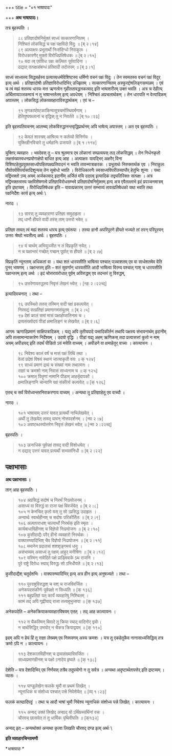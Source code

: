 +++
title = "०१ भाषापादः"

+++
**अथ भाषापादः।**

तत्र बृहस्पतिः ।

> ८८	प्रतिज्ञादोषनिर्मुक्तं साध्यं सत्कारणान्वितम् ।  
> निश्चितं लोकसिद्धं च पक्षं पक्षविदो विदुः ॥ [ब् २।१४]  
> ८९	अल्पाक्षरः प्रभूतार्थो निःसंदिग्धो निराकुलः ।  
> विरोधकारणैर् मुक्तो विरोधिप्रतिषेधकः ॥ [ब् २।१५]  
> ९०	यदा त्व् एवंविधः पक्षः कल्पितः पूर्ववादिना ।  
> दद्यात् तत्पक्षसंबन्धं प्रतिवादी तदोत्तरम् ॥ [ब् ३।१]

साध्यं साध्यस्य सिद्ध्यर्हस्य प्रत्याय्यधर्मविशिष्टस्य धर्मिणो वचनं पक्षं विदुः । तेन स्वमतस्य वचनं पक्षं विदुर् इत्य् अर्थः । प्रतिज्ञादोषौः प्रतिज्ञाविरोधादिभिर् उज्झितम् । सत्कारणान्वितम् अस्फुरद्दोषलिङ्गसम्पन्नम् । एवं च त्वं मह्यं शतस्य धारयः मत्त ऋणत्वेन गृहीततावद्धनकत्वाद् इति भाषाशरीरम् उक्तं भवति । अत्र च देहीत्य् अर्थिताव्यञ्जकमात्रं न तु भाषान्तर्ततम् इत्य् अवधेयम् । निश्चितं अप्रचलार्थकम् । तेन धारयति न वेत्यादिकम् अपास्तम् । लोकसिद्धं लोकव्यवहाराविरुद्धार्थकम् । एवं च –

> ९१	तृणकाष्ठेष्टकाकिण्वसूत्रचर्मास्थिवर्मणाम् ।  
> हेतिपुष्पफलानां च वृद्धिस् तु न निवर्तते ॥ [ब् १०।२३]

इति बृहस्पतिवचनम् आलम्ब्य् लोकविरुद्धानन्तवृद्धिप्रार्थनम् अपि भाषेत्य् अपास्तम् । अत एव बृहस्पतिः ।

> ९२	केवलं शास्त्रम् आश्रित्य न कर्तव्यो विनिर्णयः ।  
> युक्तिहीनविचारे तु धर्महानिः प्रजायते ॥ [ब् १।११४]

युक्तिर् व्यवहारः । भवदेवस् तु – यत्र श्रुतमात्र एव लोकानां सम्प्रत्ययस् तल् लोकसिद्धम् । तेन निर्धनकृतो लक्षसंख्यस्वधनप्रयोगाक्षेपो बाधित इत्य् आह । अल्पाक्षरः यावद्भिर् अक्षरैर् विना विशिष्टहेतुप्रयुक्तसाध्योपहितपक्षप्रतिपादनं न भवति तावन्मात्राक्षरकः । प्रभूतार्थः निरुक्तार्थक एव । निराकुलः पौर्वापर्यविपर्यासादिशून्यस् तेन सुबोधो भवति । विरोधिकारणैः स्वसाध्यविपरीतव्याप्तैर् हेतुभिः शून्यः । यथा मद्विभक्तो ऽप्य् अयम् अर्जकत्वाद् इदानीम् अर्जितं मयि ददात्व् इत्यादिकं तद्व्यतिरिक्तः सत्पक्षः । अत्र मद्विभक्तत्वस्य पक्षविशेषणत्वे प्रतिज्ञाविरोधसम्भवे प्रतिज्ञादोषनिर्मुक्तम् इत्य् अत्र एवैतल्लाभे इदं प्रपञ्चनमात्रम् इति द्रष्टव्यम् । विरोधिप्रतिषेधक इति – यावत्प्रकारम् उत्तरं सम्भाव्यं तावत्प्रतिषेधको यथा भवति तथा पक्षनिर्देशः कार्य इत्य् अर्थः \

नारदः ।

> ९३	सारस् तु व्यवहाराणां प्रतिज्ञा समुदाहृता ।  
> तद् धानौ हीयते वादी तरंस् ताम् उत्तरो भवेत् ॥

प्रतिज्ञा तावत् त्वं मह्यं शतस्य धारय इत्य् एवंरूपा । तस्या हानौ अपरिपूरणे हीयते भज्यते तां तरन् परिपूरयन् उत्तरः श्रेष्ठो भवतीत्य् अर्थः । बृहस्पतिः ।

> ९४	यं चार्थम् अभियुञ्जीत न तं विप्रकृतिं नयेत् ।  
> न च पक्षान्तरं गच्छेत् गच्छन् पूर्वात् स हीयते ॥ [ब् २।७]

विप्रकृतिं न्यूनताम् अधिकतां वा । यथा शतं धारयसीति भाषित्वा पश्चात् पञ्चाशतम् एव वा सार्धशतमेव वेति पुनर् भाषणम् । पक्षान्तरम् इति – शतं सुवर्णान् धारयसीति आदौ भाषित्वा विरम्य पश्चात् गाश् च धारयसीति पक्षान्तरम् इत्य् अर्थः । इदं चोत्तरावरोधात् पूर्वम् अविरुद्धम् एव तदन्तरं तु विरुद्धम्,

> ९५	उत्तरेणावरुद्धस्य निवृत्तं लेखनं भवेत् । [न्क़् २।२२च्द्]

इत्यादिवचनात् । तथा –

> ९६	उपस्थिते ततस् तस्मिन् वादी पक्षं प्रकल्पयेत् ।  
> निरवद्यं सत्प्रतिज्ञं प्रमाणागमसंयुतम् ॥ [ब् २।५]  
> ९७	देशं कालं समां मासं पक्षाहोजातिनाम च ।  
> द्रव्यसंख्योदयं पीडां क्षमालिङ्गं च लेखयेत् ॥ [ब् २।६]

आगमः ऋणादिप्रमाणं साक्षिपत्रादिकम् । यद्य् अपि तृतीयपादे पत्त्रादिकीर्तनं तथापि पक्षस्य संभावनार्थम् इदानीम् अपि तत्सामान्याकारेण निर्देश्यम् । उदयो वृद्धिः । पीडां यद्य् अहम् ऋणिकस् तदा प्रत्यासत्तां कुतो न माम् अयम् अपीडयद् इति तदर्थं पीडितो ऽयं मयेति वाच्यम् । अपीडने वा क्षमाहेतुर् वाच्यः । कात्यायनः ।

> ९८	निवेश्य कालं वर्षं च मासं पक्षं तिथिं तथा ।  
> वेलां प्रदेशं विषयं स्थानं जात्याकृती वयः ॥ क् १२४]  
> ९९	साध्यं प्रमाणं द्रव्यं च संख्यां नाम तथात्मनः ।  
> राज्ञां च क्रमशो नाम् निवासं साध्यनाम च ॥ क् १२५]  
> १००	क्रमात् पितॄणां नामानि पीडाम् आहर्तृदापकौ ।  
> क्षमालिङ्गानि चान्यानि पक्षं संकीर्त्य कल्पयेत् ॥ [क् १२६]

एतच् च सर्वं विरोध्यन्तरनिराकरणाय वाच्यम् । अन्यथा तु प्रतिज्ञाहेतू एव वाच्यौ ।

नारदः ।

> १०१	भाषायाम् उत्तरं यावत् प्रत्यर्थी नाभिलेखयेत् ।  
> अर्थी तु लेखयेत् तावद् यावन् नोत्तरदर्शनम् । [न्मा २।७]  
> १०२	अवष्टब्धस्योत्तरेण निवृत्तं लेखनं भवेत् ॥ [न्मा २।२२च्द्]

बृहस्पतिः ।

> १०३	ऊनाधिकं पूर्वपक्षं तावद् वादी विशोधयेत् ।  
> न दद्याद् उत्तरं यावत् प्रत्यर्थी सभ्यसंनिधौ ॥ [ब् २।२२]

## पक्षाभासाः
**अथ पक्षाभासाः ।**

तान् आह बृहस्पतिः ।

> १०४	अप्रसिद्धं सदोषं च निरर्थं निःप्रयोजनम् ।  
> असाध्यं वा विरुद्धं वा राजा पक्षं विवर्जयेत् ॥ [ब् २।८]  
> १०५	न केनचित् कृतो यस् तु सो ऽप्रसिद्ध उदाहृतः ।  
> अन्यार्थः स्वार्थहीनश् च सदोषः परिकीर्तितः ॥ [ब् २।९]  
> १०६	अल्पापराधश् चाल्पार्थो निरर्थक् इति स्मृतः ।  
> कार्यबाधाविहीनश् च विज्ञेयो निःप्रयोजनः ॥ [ब् २।१०]  
> १०७	कुसीदाद्यैः परैर् हीनो व्यवहारो निरर्थकः ।  
> वाक्पारुष्यादिभिश् चैव विज्ञेयो निःप्रयोजनः ॥ [ब् २।११]  
> १०८	ममानेन प्रदातव्यं शशशृङ्गमयं धनुः ।  
> असंभाव्यम् असाध्यं तु पक्षम् आहुर् मनीषिणः ॥ [ब् २।१२]  
> १०९	यस्मिन् नावेदिते पक्षे प्राड्विवाके ऽथ राजनि ।  
> पुरे राष्ट्रे विरोधः स्याद् विरुद्धः सो ऽभिधीयते ॥ [ब् २।१३]

कुसीदाद्यैश् चतुर्दशभिः । वाक्पारुष्यादिभिर् इत्य् अत्र हीन इत्य् अनुषज्यते । तथा –

> ११०	पुरराष्ट्रविरुद्धश् च यश् च राजविवर्जितः ।  
> अनेकपदसंकीर्णः पूर्वपक्षो न सिध्यति ॥ [क् १३६]  
> १११	बहुप्रतिज्ञं यत् कार्यं व्यवहारेषु निश्चितम् ।  
> कामं तद् अपि गृह्णीयाद् राजा तत्त्वबुभुत्सया ॥ [क् १३७]

अनेकपदेति – अनेकक्रियाकव्यवहारविषयम् एतत् । तद् आह कात्यायनः ।

> ११२	न चैकस्मिन् विवादे तु क्रिया स्याद् वादिनोर् द्वयोः।  
> न चार्थसिद्धिर् उभयोर् न चैकत्र क्रियाद्वयम् ॥ [क् १९०]

इदम् अपि न हेयं हिं तु राज्ञा लेख्यम् एव निरूपणम् अस्य क्रमशः । यत्र तु एकहेतुकैव नानासाध्यसिद्धिस् तत्र क्रमो ऽपि न । कात्यायनः ।

> ११३	देशकालविहीनश् च द्रव्यसंख्याविवर्जितः ।  
> साध्यप्रमाणहीनश् च पक्षो ऽनादेय इष्यते ॥ [क् १३८]

देशेति – यत्र देशादिभिर् एव निर्णयस् तत्रैव तदुपयोगो न तु सर्वत्र । अन्यथा अदृष्टार्थतापत्तेर् इति द्रष्टव्यम् । व्यासः ।

> ११४	पाण्डुलेखेन फलके भूमौ वा प्रथमं लिखेत् ।  
> न्यूनाधिकं च संशोध्य पश्चात् पत्त्रे निवेशेयेत् ॥ [व्य् १।२३]

फलकं काष्ठादिपट्टं । तथा च आदौ भाषां भूमौ निवेश्य न्यूनाधिकं संशोध्य पत्त्रे लिखेत् । कात्यायनः ।

> ११५	अन्यद् उक्तं लिखेद् अन्ह्यद् यो ऽर्थिप्रथ्यर्थिनां वचः ।  
> चौरवच् छासयेत् तं तु धार्मिकः पृथिवीपतिः ॥ [क्१३२]

अन्यद् इत् – अन्यथोक्तं अन्यथा कृत्वा लिखति चौरवद् दण्ड इत्य् अर्थः \

**इति व्यवहारचिन्तामणौ**

**भाषापादः \**

